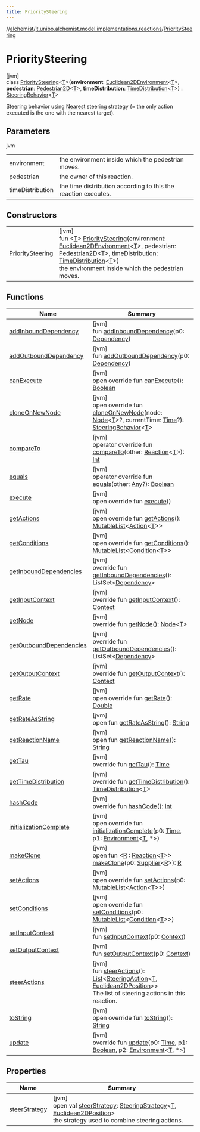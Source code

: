 ```yaml
---
title: PrioritySteering
---
```

//[alchemist](../../../index.html)/[it.unibo.alchemist.model.implementations.reactions](../index.html)/[PrioritySteering](index.html)



# PrioritySteering



[jvm]\
class [PrioritySteering](index.html)<[T](index.html)>(**environment**: [Euclidean2DEnvironment](../../it.unibo.alchemist.model.interfaces.environments/-euclidean2-d-environment/index.html)<[T](index.html)>, **pedestrian**: [Pedestrian2D](../../it.unibo.alchemist.model.interfaces/-pedestrian2-d/index.html)<[T](index.html)>, **timeDistribution**: [TimeDistribution](../../it.unibo.alchemist.model.interfaces/-time-distribution/index.html)<[T](index.html)>) : [SteeringBehavior](../-steering-behavior/index.html)<[T](index.html)> 

Steering behavior using [Nearest](../../it.unibo.alchemist.model.implementations.actions.steeringstrategies/-nearest/index.html) steering strategy (= the only action executed is the one with the nearest target).



## Parameters


jvm

| | |
|---|---|
| environment | the environment inside which the pedestrian moves. |
| pedestrian | the owner of this reaction. |
| timeDistribution | the time distribution according to this the reaction executes. |



## Constructors


| | |
|---|---|
| [PrioritySteering](-priority-steering.html) | [jvm]<br>fun <[T](index.html)> [PrioritySteering](-priority-steering.html)(environment: [Euclidean2DEnvironment](../../it.unibo.alchemist.model.interfaces.environments/-euclidean2-d-environment/index.html)<[T](index.html)>, pedestrian: [Pedestrian2D](../../it.unibo.alchemist.model.interfaces/-pedestrian2-d/index.html)<[T](index.html)>, timeDistribution: [TimeDistribution](../../it.unibo.alchemist.model.interfaces/-time-distribution/index.html)<[T](index.html)>)<br>    the environment inside which the pedestrian moves. |


## Functions


| Name | Summary |
|---|---|
| [addInboundDependency](../-navigation-prioritised-steering-with-physics/index.html#-1772000845%2FFunctions%2F-134779887) | [jvm]<br>fun [addInboundDependency](../-navigation-prioritised-steering-with-physics/index.html#-1772000845%2FFunctions%2F-134779887)(p0: [Dependency](../../it.unibo.alchemist.model.interfaces/-dependency/index.html)) |
| [addOutboundDependency](../-navigation-prioritised-steering-with-physics/index.html#-2022076396%2FFunctions%2F-134779887) | [jvm]<br>fun [addOutboundDependency](../-navigation-prioritised-steering-with-physics/index.html#-2022076396%2FFunctions%2F-134779887)(p0: [Dependency](../../it.unibo.alchemist.model.interfaces/-dependency/index.html)) |
| [canExecute](../-abstract-reaction/can-execute.html) | [jvm]<br>open override fun [canExecute](../-abstract-reaction/can-execute.html)(): [Boolean](https://kotlinlang.org/api/latest/jvm/stdlib/kotlin/-boolean/index.html) |
| [cloneOnNewNode](../-steering-behavior/clone-on-new-node.html) | [jvm]<br>open override fun [cloneOnNewNode](../-steering-behavior/clone-on-new-node.html)(node: [Node](../../it.unibo.alchemist.model.interfaces/-node/index.html)<[T](index.html)>?, currentTime: [Time](../../it.unibo.alchemist.model.interfaces/-time/index.html)?): [SteeringBehavior](../-steering-behavior/index.html)<[T](index.html)> |
| [compareTo](../-navigation-prioritised-steering-with-physics/index.html#588180668%2FFunctions%2F-134779887) | [jvm]<br>operator override fun [compareTo](../-navigation-prioritised-steering-with-physics/index.html#588180668%2FFunctions%2F-134779887)(other: [Reaction](../../it.unibo.alchemist.model.interfaces/-reaction/index.html)<[T](index.html)>): [Int](https://kotlinlang.org/api/latest/jvm/stdlib/kotlin/-int/index.html) |
| [equals](../-navigation-prioritised-steering-with-physics/index.html#-267299839%2FFunctions%2F-134779887) | [jvm]<br>operator override fun [equals](../-navigation-prioritised-steering-with-physics/index.html#-267299839%2FFunctions%2F-134779887)(other: [Any](https://kotlinlang.org/api/latest/jvm/stdlib/kotlin/-any/index.html)?): [Boolean](https://kotlinlang.org/api/latest/jvm/stdlib/kotlin/-boolean/index.html) |
| [execute](../-steering-behavior/execute.html) | [jvm]<br>open override fun [execute](../-steering-behavior/execute.html)() |
| [getActions](../-navigation-prioritised-steering-with-physics/index.html#13515737%2FFunctions%2F-134779887) | [jvm]<br>open override fun [getActions](../-navigation-prioritised-steering-with-physics/index.html#13515737%2FFunctions%2F-134779887)(): [MutableList](https://kotlinlang.org/api/latest/jvm/stdlib/kotlin.collections/-mutable-list/index.html)<[Action](../../it.unibo.alchemist.model.interfaces/-action/index.html)<[T](index.html)>> |
| [getConditions](../-navigation-prioritised-steering-with-physics/index.html#-184159508%2FFunctions%2F-134779887) | [jvm]<br>open override fun [getConditions](../-navigation-prioritised-steering-with-physics/index.html#-184159508%2FFunctions%2F-134779887)(): [MutableList](https://kotlinlang.org/api/latest/jvm/stdlib/kotlin.collections/-mutable-list/index.html)<[Condition](../../it.unibo.alchemist.model.interfaces/-condition/index.html)<[T](index.html)>> |
| [getInboundDependencies](../-abstract-reaction/get-inbound-dependencies.html) | [jvm]<br>override fun [getInboundDependencies](../-abstract-reaction/get-inbound-dependencies.html)(): ListSet<[Dependency](../../it.unibo.alchemist.model.interfaces/-dependency/index.html)> |
| [getInputContext](../-abstract-reaction/get-input-context.html) | [jvm]<br>override fun [getInputContext](../-abstract-reaction/get-input-context.html)(): [Context](../../it.unibo.alchemist.model.interfaces/-context/index.html) |
| [getNode](../-navigation-prioritised-steering-with-physics/index.html#-1244046302%2FFunctions%2F-134779887) | [jvm]<br>override fun [getNode](../-navigation-prioritised-steering-with-physics/index.html#-1244046302%2FFunctions%2F-134779887)(): [Node](../../it.unibo.alchemist.model.interfaces/-node/index.html)<[T](index.html)> |
| [getOutboundDependencies](../-abstract-reaction/get-outbound-dependencies.html) | [jvm]<br>override fun [getOutboundDependencies](../-abstract-reaction/get-outbound-dependencies.html)(): ListSet<[Dependency](../../it.unibo.alchemist.model.interfaces/-dependency/index.html)> |
| [getOutputContext](../-abstract-reaction/get-output-context.html) | [jvm]<br>override fun [getOutputContext](../-abstract-reaction/get-output-context.html)(): [Context](../../it.unibo.alchemist.model.interfaces/-context/index.html) |
| [getRate](../-steering-behavior/get-rate.html) | [jvm]<br>open override fun [getRate](../-steering-behavior/get-rate.html)(): [Double](https://kotlinlang.org/api/latest/jvm/stdlib/kotlin/-double/index.html) |
| [getRateAsString](../-navigation-prioritised-steering-with-physics/index.html#-166271391%2FFunctions%2F-134779887) | [jvm]<br>open fun [getRateAsString](../-navigation-prioritised-steering-with-physics/index.html#-166271391%2FFunctions%2F-134779887)(): [String](https://kotlinlang.org/api/latest/jvm/stdlib/kotlin/-string/index.html) |
| [getReactionName](../-navigation-prioritised-steering-with-physics/index.html#494389008%2FFunctions%2F-134779887) | [jvm]<br>open fun [getReactionName](../-navigation-prioritised-steering-with-physics/index.html#494389008%2FFunctions%2F-134779887)(): [String](https://kotlinlang.org/api/latest/jvm/stdlib/kotlin/-string/index.html) |
| [getTau](../-abstract-reaction/get-tau.html) | [jvm]<br>override fun [getTau](../-abstract-reaction/get-tau.html)(): [Time](../../it.unibo.alchemist.model.interfaces/-time/index.html) |
| [getTimeDistribution](../-navigation-prioritised-steering-with-physics/index.html#2053953683%2FFunctions%2F-134779887) | [jvm]<br>override fun [getTimeDistribution](../-navigation-prioritised-steering-with-physics/index.html#2053953683%2FFunctions%2F-134779887)(): [TimeDistribution](../../it.unibo.alchemist.model.interfaces/-time-distribution/index.html)<[T](index.html)> |
| [hashCode](../-abstract-reaction/hash-code.html) | [jvm]<br>override fun [hashCode](../-abstract-reaction/hash-code.html)(): [Int](https://kotlinlang.org/api/latest/jvm/stdlib/kotlin/-int/index.html) |
| [initializationComplete](../-navigation-prioritised-steering-with-physics/index.html#496764034%2FFunctions%2F-134779887) | [jvm]<br>open override fun [initializationComplete](../-navigation-prioritised-steering-with-physics/index.html#496764034%2FFunctions%2F-134779887)(p0: [Time](../../it.unibo.alchemist.model.interfaces/-time/index.html), p1: [Environment](../../it.unibo.alchemist.model.interfaces/-environment/index.html)<[T](index.html), *>) |
| [makeClone](../-navigation-prioritised-steering-with-physics/index.html#1151787077%2FFunctions%2F-134779887) | [jvm]<br>open fun <[R](../-navigation-prioritised-steering-with-physics/index.html#1151787077%2FFunctions%2F-134779887) : [Reaction](../../it.unibo.alchemist.model.interfaces/-reaction/index.html)<[T](index.html)>> [makeClone](../-navigation-prioritised-steering-with-physics/index.html#1151787077%2FFunctions%2F-134779887)(p0: [Supplier](https://docs.oracle.com/javase/8/docs/api/java/util/function/Supplier.html)<[R](../-navigation-prioritised-steering-with-physics/index.html#1151787077%2FFunctions%2F-134779887)>): [R](../-navigation-prioritised-steering-with-physics/index.html#1151787077%2FFunctions%2F-134779887) |
| [setActions](../-navigation-prioritised-steering-with-physics/index.html#1557798850%2FFunctions%2F-134779887) | [jvm]<br>open override fun [setActions](../-navigation-prioritised-steering-with-physics/index.html#1557798850%2FFunctions%2F-134779887)(p0: [MutableList](https://kotlinlang.org/api/latest/jvm/stdlib/kotlin.collections/-mutable-list/index.html)<[Action](../../it.unibo.alchemist.model.interfaces/-action/index.html)<[T](index.html)>>) |
| [setConditions](../-navigation-prioritised-steering-with-physics/index.html#-1302498472%2FFunctions%2F-134779887) | [jvm]<br>open override fun [setConditions](../-navigation-prioritised-steering-with-physics/index.html#-1302498472%2FFunctions%2F-134779887)(p0: [MutableList](https://kotlinlang.org/api/latest/jvm/stdlib/kotlin.collections/-mutable-list/index.html)<[Condition](../../it.unibo.alchemist.model.interfaces/-condition/index.html)<[T](index.html)>>) |
| [setInputContext](../-navigation-prioritised-steering-with-physics/index.html#-1096973185%2FFunctions%2F-134779887) | [jvm]<br>fun [setInputContext](../-navigation-prioritised-steering-with-physics/index.html#-1096973185%2FFunctions%2F-134779887)(p0: [Context](../../it.unibo.alchemist.model.interfaces/-context/index.html)) |
| [setOutputContext](../-navigation-prioritised-steering-with-physics/index.html#-1034313602%2FFunctions%2F-134779887) | [jvm]<br>fun [setOutputContext](../-navigation-prioritised-steering-with-physics/index.html#-1034313602%2FFunctions%2F-134779887)(p0: [Context](../../it.unibo.alchemist.model.interfaces/-context/index.html)) |
| [steerActions](../-steering-behavior/steer-actions.html) | [jvm]<br>fun [steerActions](../-steering-behavior/steer-actions.html)(): [List](https://kotlinlang.org/api/latest/jvm/stdlib/kotlin.collections/-list/index.html)<[SteeringAction](../../it.unibo.alchemist.model.interfaces/-steering-action/index.html)<[T](index.html), [Euclidean2DPosition](../../it.unibo.alchemist.model.implementations.positions/-euclidean2-d-position/index.html)>><br>The list of steering actions in this reaction. |
| [toString](../-abstract-reaction/to-string.html) | [jvm]<br>open override fun [toString](../-abstract-reaction/to-string.html)(): [String](https://kotlinlang.org/api/latest/jvm/stdlib/kotlin/-string/index.html) |
| [update](../-navigation-prioritised-steering-with-physics/index.html#-1541973436%2FFunctions%2F-134779887) | [jvm]<br>override fun [update](../-navigation-prioritised-steering-with-physics/index.html#-1541973436%2FFunctions%2F-134779887)(p0: [Time](../../it.unibo.alchemist.model.interfaces/-time/index.html), p1: [Boolean](https://kotlinlang.org/api/latest/jvm/stdlib/kotlin/-boolean/index.html), p2: [Environment](../../it.unibo.alchemist.model.interfaces/-environment/index.html)<[T](index.html), *>) |


## Properties


| Name | Summary |
|---|---|
| [steerStrategy](index.html#-698295060%2FProperties%2F-134779887) | [jvm]<br>open val [steerStrategy](index.html#-698295060%2FProperties%2F-134779887): [SteeringStrategy](../../it.unibo.alchemist.model.interfaces/-steering-strategy/index.html)<[T](index.html), [Euclidean2DPosition](../../it.unibo.alchemist.model.implementations.positions/-euclidean2-d-position/index.html)><br>    the strategy used to combine steering actions. |

